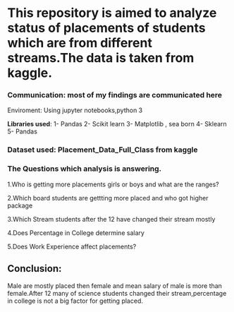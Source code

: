 # This repository is aimed to analyze status of placements of students which are from different streams.The data is taken from kaggle.





### Communication: most of my findings are communicated here 

Enviroment: Using jupyter notebooks,python 3

**Libraries used**:
1- Pandas
2- Scikit learn
3- Matplotlib , sea born
4- Sklearn
5- Pandas



### Dataset used: Placement_Data_Full_Class  from kaggle




### The Questions which analysis is answering.

1.Who is getting more placements girls or boys and what are the ranges?

2.Which board students are gettting more placed and who got higher package

3.Which Stream students after the 12 have changed their stream mostly 

4.Does Percentage in College determine salary

5.Does Work Experience affect placements?


## Conclusion:


Male are mostly placed then female and mean salary of male is more than female.After 12 many of science students changed their stream,percentage in college is not a big factor for getting placed.
